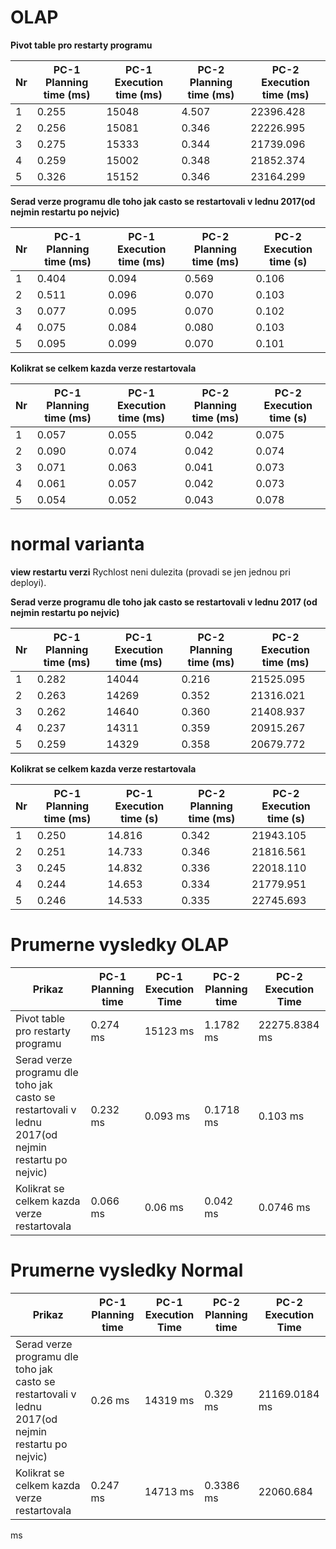 # OLAP
**Pivot table pro restarty programu**

Nr | PC-1 Planning time (ms) | PC-1 Execution time (ms) | PC-2 Planning time (ms) | PC-2 Execution time (ms) |
--- | ------------------ | ------------------ | --- | ---
1 | 0.255 | 15048  | 4.507 | 22396.428 |
2 | 0.256 | 15081  | 0.346 | 22226.995 |
3 | 0.275 | 15333  | 0.344 | 21739.096 |
4 | 0.259 | 15002  | 0.348 | 21852.374 |
5 | 0.326 | 15152 | 0.346 | 23164.299 |

**Serad verze programu dle toho jak casto se restartovali v lednu 2017(od nejmin restartu po nejvic)**

Nr | PC-1 Planning time (ms) | PC-1 Execution time (ms) | PC-2 Planning time (ms) | PC-2 Execution time (s) |
--- | ------------------ | ------------------ | --- | ---
1 | 0.404 | 0.094  | 0.569 | 0.106 |
2 | 0.511 | 0.096 | 0.070 | 0.103 |
3 | 0.077 | 0.095 | 0.070 | 0.102 |
4 | 0.075 | 0.084 | 0.080 | 0.103 |
5 | 0.095 | 0.099 | 0.070 | 0.101 |

**Kolikrat se celkem kazda verze restartovala**

Nr | PC-1 Planning time (ms) | PC-1 Execution time (ms) | PC-2 Planning time (ms) | PC-2 Execution time (s) |
--- | ------------------ | ------------------ | --- | ---
1 | 0.057 | 0.055 | 0.042 | 0.075 |
2 | 0.090 | 0.074 | 0.042 | 0.074 |
3 | 0.071 | 0.063 | 0.041 | 0.073 |
4 | 0.061 | 0.057 | 0.042 | 0.073 |
5 | 0.054 | 0.052 | 0.043 | 0.078 |

# normal varianta
**view restartu verzi**
Rychlost neni dulezita (provadi se jen jednou pri deployi).

**Serad verze programu dle toho jak casto se restartovali v lednu 2017 (od nejmin restartu po nejvic)**

Nr | PC-1 Planning time (ms) | PC-1 Execution time (ms) | PC-2 Planning time (ms) | PC-2 Execution time (ms) |
--- | ------------------ | ------------------ | --- | ---
1 | 0.282 | 14044 | 0.216 | 21525.095 |
2 | 0.263 | 14269 | 0.352 | 21316.021 |
3 | 0.262 | 14640 | 0.360 | 21408.937 |
4 | 0.237 | 14311 | 0.359 | 20915.267 |
5 | 0.259 | 14329 | 0.358 | 20679.772 |

**Kolikrat se celkem kazda verze restartovala**

Nr | PC-1 Planning time (ms) | PC-1 Execution time (s) | PC-2 Planning time (ms) | PC-2 Execution time (s) |
--- | ------------------ | ------------------ | --- | ---
1 | 0.250 | 14.816 | 0.342 | 21943.105 |
2 | 0.251 | 14.733 | 0.346 | 21816.561 |
3 | 0.245 | 14.832 | 0.336 | 22018.110 |
4 | 0.244 | 14.653 | 0.334 | 21779.951 |
5 | 0.246 | 14.533 | 0.335 | 22745.693 |

# Prumerne vysledky OLAP

Prikaz | PC-1 Planning time | PC-1 Execution Time | PC-2 Planning time | PC-2 Execution Time |
--- | --- | --- | --- | ---
Pivot table pro restarty programu | 0.274 ms | 15123 ms | 1.1782 ms | 22275.8384 ms | 
Serad verze programu dle toho jak casto se restartovali v lednu 2017(od nejmin restartu po nejvic) | 0.232 ms | 0.093 ms | 0.1718 ms  | 0.103 ms | 
Kolikrat se celkem kazda verze restartovala | 0.066 ms | 0.06 ms | 0.042 ms | 0.0746 ms | 
 
 # Prumerne vysledky Normal

Prikaz | PC-1 Planning time | PC-1 Execution Time | PC-2 Planning time | PC-2 Execution Time |
--- | --- | --- | --- | ---
Serad verze programu dle toho jak casto se restartovali v lednu 2017(od nejmin restartu po nejvic) | 0.26 ms | 14319 ms | 0.329 ms | 21169.0184 ms | 
Kolikrat se celkem kazda verze restartovala | 0.247 ms | 14713 ms | 0.3386 ms | 22060.684
 ms
